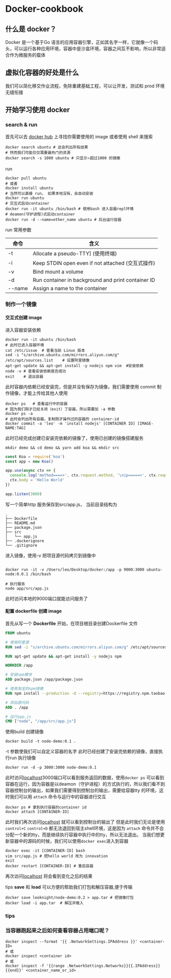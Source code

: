 # Docker-cookbook

## 什么是 docker？

Docker 是一个基于Go 语言的应用容器引擎，正如其名字一样，它就像一个码头，可以运行各种应用环境，容器中是沙盒环境，容器之间互不影响，所以非常适合作为微服务的载体

## 虚拟化容器的好处是什么

我们可以简化移交作业流程，免除重建基础工程，可以让开发，测试和 prod 环境无缝衔接

## 开始学习使用 docker

### search & run

首先可以去 [docker hub](https://hub.docker.com/explore/) 上寻找你需要使用的 image
或者使用 shell 来搜索

```shell
docker search ubuntu # 这会列出所有结果
# 然而我们可能仅仅需要最热门的资源
docker search -s 1000 ubuntu # 只显示⭐️超过1000 的镜像
```

run

```shell
docker pull ubuntu
# 或者
docker install ubuntu
# 当然可以直接 run， 如果本地没有，会自动安装
docker run ubuntu
# 交互式启动container
docker run -it ubuntu /bin/bash # 使用bash 进入容器repl环境
# deamon(守护进程)式启动container
docker run -d --name=other_name ubuntu # 后台运行容器
```

run 常用参数

| 命令   | 含义                                               |
| ------ | -------------------------------------------------- |
| -t     | Allocate a pseudo-TTY] (使用终端)                  |
| -i     | Keep STDIN open even if not attached  (交互式操作) |
| -v     | Bind mount a volume                                |
| -d     | Run container in background and print container ID |
| --name | Assign a name to the container                     |

### 制作一个镜像

#### 交互式创建 image

进入容器安装依赖

```shell
docker run -it ubuntu /bin/bash 
# 此时已进入容器环境
cat /etc/issue  # 查看当前 Linux 版本
sed -i "s/archive.ubuntu.com/mirrors.aliyun.com/g" /etc/apt/sources.list    # 设置阿里镜像
apt-get update && apt-get install -y nodejs npm vim  #安装依赖
node -v # 查看安装依赖是否成功
exit    # 退出容器
```

此时容器内依赖已经安装完，但是并没有保存为镜像，我们需要使用 commit 制作镜像，才能上传给其他人使用

```shell
docker ps   # 查看运行中的容器
# 因为我们刚才已经关闭（exit）了容器，所以需要加 -a 参数
docker ps -a 
# 此时会列出所有容器，复制刚才操作过的容器的 container-id
docker commit -a 'leo' -m 'install nodejs' [CONTAINER ID] [IMAGE-NAME:TAG]
```

此时已经完成创建已安装完依赖的镜像了，使用已创建的镜像搭建服务

```shell
mkdir demo && cd demo && yarn add koa && mkdir src
```

```javascript
const Koa = require('koa')
const app = new Koa()

app.use(async ctx => {
  console.log('method====>', ctx.request.method, '\nip=====>', ctx.request.ip)
  ctx.body = 'Hello World'
})

app.listen(3000)
```

写一个简单http 服务保存到src/app.js， 
当前目录结构为

```shell
.
├── Dockerfile
├── README.md
├── package.json
├── src
│   └── app.js
├── .dockerignore
└── .gitignore
```

进入镜像，使用-v 把项目源代码拷贝到镜像中

```shell

docker run -it -v /Users/leo/Desktop/docker:/app -p 9000:3000 ubuntu-node:0.0.1 /bin/bash

# 执行服务
node app/src/app.js
```

此时访问本地的9000端口就能访问服务了

#### 配置 dockerfile 创建 image

首先从写一个 **Dockerfile** 开始，在项目根目录创建Dockerfile 文件

```dockerfile
FROM ubuntu

# 使用阿里源
RUN sed -i "s/archive.ubuntu.com/mirrors.aliyun.com/g" /etc/apt/sources.list

RUN apt-get update && apt-get install -y nodejs npm

WORKDIR /app

# 安装npm模块
ADD package.json /app/package.json

# 使用淘宝的npm镜像
RUN npm install --production -d --registry=https://registry.npm.taobao.org

# 添加源代码
ADD . /app

# 运行app.js
CMD ["node", "/app/src/app.js"]

```

使用build 创建镜像

```shell
docker build -t node-demo:0.1 .

```

-t 参数使我们可以自定义容器的名字
此时已经创建了安装完依赖的镜像，直接执行run 执行镜像

```shell
docker run -d -p 3000:3000 node-demo:0.1
```

此时访问[localhost](http://localhost:3000)3000端口可以看到服务返回的数据，使用`docker ps` 可以看到容器在运行，因为容器是以deamon（守护进程）的方式执行的，所以我们看不到容器控制台的输出，如果我们需要得到控制台的输出，需要给容器tty 的环境，这时我们可以用 `attach` 命令与运行中的容器进行交互

```shell
docker ps # 拿到执行容器的container id
docker attach [CONTAINER-ID]
```

此时我们再次访问[localhost](http://localhost:3000) 就可以看到控制台的输出了
但是此时我们无论是使用 `control+C` `control+D` 都无法退回到宿主shell环境，这是因为 `attach` 命令并不会分配一个新的tty，而是继续执行容器中执行中的tty，所以无法退出。
当我们想更新容器中的源码的时候，我们可以使用`docker exec`进入到容器

```shell
docker exec -it [CONTAINER-ID] bash
vim src/app.js # 把hello world 改为 innovation
exit
docker restart [CONTAINER-ID] # 重启容器
```

再次访问[localhost](http://localhost:3000) 将会看到变化之后的结果

tips
**save** 和 **load** 可以方便的帮助我们打包和解压容器,便于传输

```shell
docker save leoknight/node-demo:0.2 > app.tar # 把镜像打包
docker load -i app.tar  # 解压并载入
```
### tips

### 当容器跑起来之后如何查看容器占用端口呢？

```shell
docker inspect --format '{{ .NetworkSettings.IPAddress }}' <container-ID>
# 或
docker inspect <container id>
# 或
docker inspect -f '{{range .NetworkSettings.Networks}}{{.IPAddress}}{{end}}' <container_name_or_id>
```
